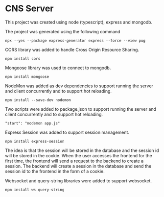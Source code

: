# CNS Server

This project was created using node (typescript), express and mongodb.

The project was generated using the following command
```
npx --yes --package express-generator express --force --view pug
```

CORS library was added to handle Cross Origin Resource Sharing.
```
npm install cors
```

Mongoose library was used to connect to mongodb.
```
npm install mongoose
```

NodeMon was added as dev dependencies to support running the server and client concurrently and to support hot reloading.
```
npm install --save-dev nodemon
```

Two scripts were added to package.json to support running the server and client concurrently and to support hot reloading.
```
"start": "nodemon app.js"
```

Express Session was added to support session management.
```
npm install express-session
```
The idea is that the session will be stored in the database and the session id will be stored in the cookie.
When the user accesses the frontend for the first time, the frontend will send a request to the backend to create a session.
The backend will create a session in the database and send the session id to the frontend in the form of a cookie.

Websocket and query-string libraries were added to support websocket.
```
npm install ws query-string
```
